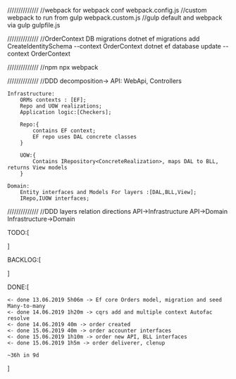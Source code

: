 
//////////////
//webpack for webpack conf
webpack.config.js
//custom webpack to run from gulp
webpack.custom.js
//gulp default and webpack via gulp 
gulpfile.js


//////////////
//OrderContext DB migrations
dotnet ef migrations add CreateIdentitySchema --context OrderContext
dotnet ef database update --context OrderContext


//////////////
//npm
npx webpack


//////////////
//DDD decomposition->
    API:
        WebApi, Controllers
        
    Infrastructure:
        ORMs contexts : [EF];
        Repo and UOW realizations;
        Application logic:[Checkers];

        Repo:{
            contains EF context;
            EF repo uses DAL concrete classes
        }

        UOW:{
            Contains IRepository<ConcreteRealization>, maps DAL to BLL, returns View models
        }

    Domain:
        Entity interfaces and Models For layers :[DAL,BLL,View];
        IRepo,IUOW interfaces;

//////////////
//DDD layers relation directions
    API->Infrastructure
    API->Domain
    Infrastructure->Domain


TODO:[

    
]

BACKLOG:[
      
    
]

DONE:[

    <- done 13.06.2019 5h06m -> Ef core Orders model, migration and seed Many-to-many 
    <- done 14.06.2019 1h20m -> cqrs add and multiple context Autofac resolve
    <- done 14.06.2019 40m -> order created
    <- done 15.06.2019 40m -> order accounter interfaces
    <- done 15.06.2019 1h10m -> order new API, BLL interfaces
    <- done 15.06.2019 1h5m -> order deliverer, clenup

    ~36h in 9d

]